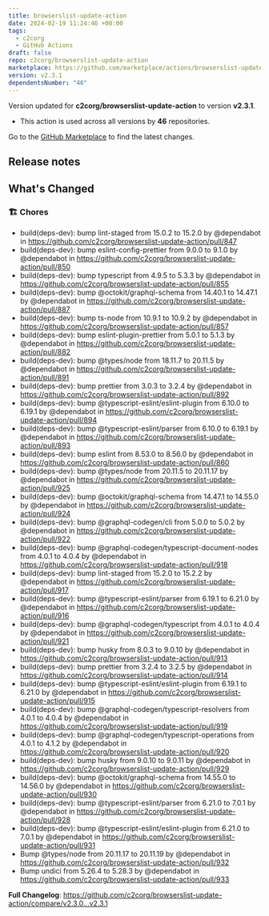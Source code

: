 ```yaml
---
title: browserslist-update-action
date: 2024-02-19 11:24:46 +00:00
tags:
  - c2corg
  - GitHub Actions
draft: false
repo: c2corg/browserslist-update-action
marketplace: https://github.com/marketplace/actions/browserslist-update-action
version: v2.3.1
dependentsNumber: "46"
---
```



Version updated for **c2corg/browserslist-update-action** to version **v2.3.1**.
- This action is used across all versions by **46** repositories.

Go to the [GitHub Marketplace](https://github.com/marketplace/actions/browserslist-update-action) to find the latest changes.

## Release notes

<!-- Release notes generated using configuration in .github/release.yml at v2.3.1 -->

## What's Changed
### 🏗 Chores
* build(deps-dev): bump lint-staged from 15.0.2 to 15.2.0 by @dependabot in https://github.com/c2corg/browserslist-update-action/pull/847
* build(deps-dev): bump eslint-config-prettier from 9.0.0 to 9.1.0 by @dependabot in https://github.com/c2corg/browserslist-update-action/pull/850
* build(deps-dev): bump typescript from 4.9.5 to 5.3.3 by @dependabot in https://github.com/c2corg/browserslist-update-action/pull/855
* build(deps-dev): bump @octokit/graphql-schema from 14.40.1 to 14.47.1 by @dependabot in https://github.com/c2corg/browserslist-update-action/pull/887
* build(deps-dev): bump ts-node from 10.9.1 to 10.9.2 by @dependabot in https://github.com/c2corg/browserslist-update-action/pull/857
* build(deps-dev): bump eslint-plugin-prettier from 5.0.1 to 5.1.3 by @dependabot in https://github.com/c2corg/browserslist-update-action/pull/882
* build(deps-dev): bump @types/node from 18.11.7 to 20.11.5 by @dependabot in https://github.com/c2corg/browserslist-update-action/pull/891
* build(deps-dev): bump prettier from 3.0.3 to 3.2.4 by @dependabot in https://github.com/c2corg/browserslist-update-action/pull/892
* build(deps-dev): bump @typescript-eslint/eslint-plugin from 6.10.0 to 6.19.1 by @dependabot in https://github.com/c2corg/browserslist-update-action/pull/894
* build(deps-dev): bump @typescript-eslint/parser from 6.10.0 to 6.19.1 by @dependabot in https://github.com/c2corg/browserslist-update-action/pull/893
* build(deps-dev): bump eslint from 8.53.0 to 8.56.0 by @dependabot in https://github.com/c2corg/browserslist-update-action/pull/860
* build(deps-dev): bump @types/node from 20.11.5 to 20.11.17 by @dependabot in https://github.com/c2corg/browserslist-update-action/pull/925
* build(deps-dev): bump @octokit/graphql-schema from 14.47.1 to 14.55.0 by @dependabot in https://github.com/c2corg/browserslist-update-action/pull/924
* build(deps-dev): bump @graphql-codegen/cli from 5.0.0 to 5.0.2 by @dependabot in https://github.com/c2corg/browserslist-update-action/pull/922
* build(deps-dev): bump @graphql-codegen/typescript-document-nodes from 4.0.1 to 4.0.4 by @dependabot in https://github.com/c2corg/browserslist-update-action/pull/918
* build(deps-dev): bump lint-staged from 15.2.0 to 15.2.2 by @dependabot in https://github.com/c2corg/browserslist-update-action/pull/917
* build(deps-dev): bump @typescript-eslint/parser from 6.19.1 to 6.21.0 by @dependabot in https://github.com/c2corg/browserslist-update-action/pull/916
* build(deps-dev): bump @graphql-codegen/typescript from 4.0.1 to 4.0.4 by @dependabot in https://github.com/c2corg/browserslist-update-action/pull/921
* build(deps-dev): bump husky from 8.0.3 to 9.0.10 by @dependabot in https://github.com/c2corg/browserslist-update-action/pull/913
* build(deps-dev): bump prettier from 3.2.4 to 3.2.5 by @dependabot in https://github.com/c2corg/browserslist-update-action/pull/914
* build(deps-dev): bump @typescript-eslint/eslint-plugin from 6.19.1 to 6.21.0 by @dependabot in https://github.com/c2corg/browserslist-update-action/pull/915
* build(deps-dev): bump @graphql-codegen/typescript-resolvers from 4.0.1 to 4.0.4 by @dependabot in https://github.com/c2corg/browserslist-update-action/pull/919
* build(deps-dev): bump @graphql-codegen/typescript-operations from 4.0.1 to 4.1.2 by @dependabot in https://github.com/c2corg/browserslist-update-action/pull/920
* build(deps-dev): bump husky from 9.0.10 to 9.0.11 by @dependabot in https://github.com/c2corg/browserslist-update-action/pull/929
* build(deps-dev): bump @octokit/graphql-schema from 14.55.0 to 14.56.0 by @dependabot in https://github.com/c2corg/browserslist-update-action/pull/930
* build(deps-dev): bump @typescript-eslint/parser from 6.21.0 to 7.0.1 by @dependabot in https://github.com/c2corg/browserslist-update-action/pull/928
* build(deps-dev): bump @typescript-eslint/eslint-plugin from 6.21.0 to 7.0.1 by @dependabot in https://github.com/c2corg/browserslist-update-action/pull/931
* Bump @types/node from 20.11.17 to 20.11.19 by @dependabot in https://github.com/c2corg/browserslist-update-action/pull/932
* Bump undici from 5.26.4 to 5.28.3 by @dependabot in https://github.com/c2corg/browserslist-update-action/pull/933


**Full Changelog**: https://github.com/c2corg/browserslist-update-action/compare/v2.3.0...v2.3.1

